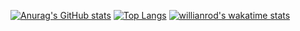 [![Anurag's GitHub stats](https://github-readme-stats.vercel.app/api?username=ziad-gg)](https://github.com/ziad-gg/github-readme-stats)
[![Top Langs](https://github-readme-stats.vercel.app/api/top-langs/?username=ziad-gg)](https://github.com/ziad-gg/github-readme-stats)
[![willianrod's wakatime stats](https://github-readme-stats.vercel.app/api/wakatime?username=ziad-gg)](https://github.com/ziad-gg/github-readme-stats)

